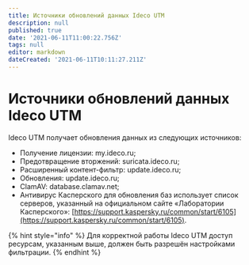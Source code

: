 ```yaml
---
title: Источники обновлений данных Ideco UTM
description: null
published: true
date: '2021-06-11T11:00:22.756Z'
tags: null
editor: markdown
dateCreated: '2021-06-11T10:11:27.211Z'
---
```


# Источники обновлений данных Ideco UTM

Ideco UTM получает обновления данных из следующих источников:

* Получение лицензии: my.ideco.ru;
* Предотвращение вторжений: suricata.ideco.ru;
* Расширенный контент-фильтр: update.ideco.ru;
* Обновления: update.ideco.ru;
* ClamAV: database.clamav.net;
* Антивирус Касперского для обновления баз использует  список серверов, указанный на официальном сайте «Лаборатории Касперского»: [https://support.kaspersky.ru/common/start/6105](https://support.kaspersky.ru/common/start/6105).

{% hint style="info" %}
Для корректной работы Ideco UTM доступ ресурсам, указанным выше, должен быть разрешён настройками фильтрации.
{% endhint %}

